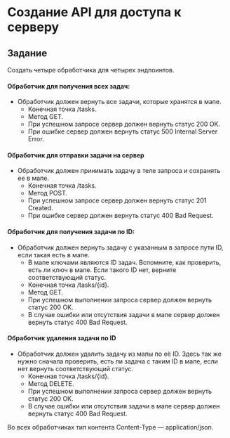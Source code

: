 # Создание API для доступа к серверу

## Задание
Создать четыре обработчика для четырех эндпоинтов.

#### Обработчик для получения всех задач:
- Обработчик должен вернуть все задачи, которые хранятся в мапе.
  - Конечная точка /tasks.
  - Метод GET.
  - При успешном запросе сервер должен вернуть статус 200 OK.
  - При ошибке сервер должен вернуть статус 500 Internal Server Error.

#### Обработчик для отправки задачи на сервер
- Обработчик должен принимать задачу в теле запроса и сохранять ее в мапе.
  - Конечная точка /tasks.
  - Метод POST.
  - При успешном запросе сервер должен вернуть статус 201 Created.
  - При ошибке сервер должен вернуть статус 400 Bad Request.

#### Обработчик для получения задачи по ID:
- Обработчик должен вернуть задачу с указанным в запросе пути ID, если такая есть в мапе.
  - В мапе ключами являются ID задач. Вспомните, как проверить, есть ли ключ в мапе. Если такого ID нет, верните соответствующий статус.
  - Конечная точка /tasks/{id}.
  - Метод GET.
  - При успешном выполнении запроса сервер должен вернуть статус 200 OK.
  - В случае ошибки или отсутствия задачи в мапе сервер должен вернуть статус 400 Bad Request.

#### Обработчик удаления задачи по ID
- Обработчик должен удалить задачу из мапы по её ID. Здесь так же нужно сначала проверить, есть ли задача с таким ID в мапе, если нет вернуть соответствующий статус.
  - Конечная точка /tasks/{id}.
  - Метод DELETE.
  - При успешном выполнении запроса сервер должен вернуть статус 200 OK.
  - В случае ошибки или отсутствия задачи в мапе сервер должен вернуть статус 400 Bad Request.

Во всех обработчиках тип контента Content-Type — application/json.
 

